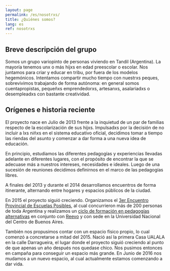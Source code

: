 ```yaml
---
layout: page
permalink: /es/nosotrxs/
title: ¿Quiénes somos?
lang: es
ref: nosotrxs
---
```


## Breve descripción del grupo

Somos un grupo variopinto de personas viviendo en Tandil (Argentina). La mayoría tenemos unx o más hijxs en edad preescolar o escolar. Nos juntamos para criar y educar en tribu, por fuera de los modelos hegemónicos. Intentamos compartir mucho tiempo con nuestrxs peques, sobrevivimos trabajando de forma autónoma: en general somos cuentapropistas, pequeñxs emprendedorxs, artesanxs, asalariadxs o desempleadxs con bastante creatividad.

<!-- ## Miembro x miembro ??

La idea sería una bio informal, en 1ra persona de cada uno de los adultxs. Identificados solo por el nombre, contando qué hacen de su vida, qué les gusta, etc. La idea es dar cuenta del grupo humano y el perfil de los integrantes. -->



## Orígenes e historia reciente

El proyecto nace en Julio de 2013 frente a la inquietud de un par de familias respecto de la escolarización de sus hijxs. Impulsadxs por la decisión de no incluir a lxs niñxs en el sistema educativo oficial, decidimos tomar a tiempo las riendas del asunto y comenzar a dar forma a una nueva idea de educación.

En principio, estudiamos las diferentes pedagogías y experiencias llevadas adelante en diferentes lugares, con el propósito de encontrar la que se adecuase más a nuestros intereses, necesidades e ideales. Luego de una sucesión de reuniones decidimos definirnos en el marco de las pedagogías libres.

A finales del 2013 y durante el 2014 desarrollamos encuentros de forma itinerante, alternando entre hogares y espacios públicos de la ciudad.

En 2015 el proyecto siguió creciendo. Organizamos el [3er Encuentro Provincial de Escuelas Posibles](http://reevo.org/events/event/3er-encuentro-provincial-de-escuelas-posibles-tandil/), al cual concurrieron más de 200 personas de toda Argentina y realizamos un [ciclo de formación en pedagogías alternativas](http://red.reevo.org/g/ciclotandil) en conjunto con [Reevo](http://reevo.org) y con sede en la Universidad Nacional del Centro de Buenos Aires.

También nos propusimos contar con un espacio físico propio, lo cual comenzó a concretarse a mitad del 2015. Nació así la primera Casa UALALA en la calle Darragueira, el lugar donde el proyecto siguió creciendo al punto de que apenas un año después nos quedase chico. Nos pusimos entonces en campaña para conseguir un espacio más grande. En Junio de 2016 nos mudamos a un nuevo espacio, al cual actualmente estamos comenzando a dar vida.
